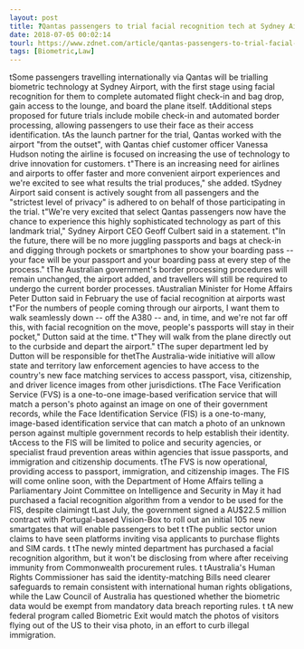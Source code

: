 ```yaml
---
layout: post
title: ?Qantas passengers to trial facial recognition tech at Sydney Airport
date: 2018-07-05 00:02:14
tourl: https://www.zdnet.com/article/qantas-passengers-to-trial-facial-recognition-tech-at-sydney-airport/
tags: [Biometric,Law]
---
```

 tSome passengers travelling internationally via Qantas will be trialling biometric technology at Sydney Airport, with the first stage using facial recognition for them to complete automated flight check-in and bag drop, gain access to the lounge, and board the plane itself. tAdditional steps proposed for future trials include mobile check-in and automated border processing, allowing passengers to use their face as their access identification. tAs the launch partner for the trial, Qantas worked with the airport "from the outset", with Qantas chief customer officer Vanessa Hudson noting the airline is focused on increasing the use of technology to drive innovation for customers. t"There is an increasing need for airlines and airports to offer faster and more convenient airport experiences and we're excited to see what results the trial produces," she added. tSydney Airport said consent is actively sought from all passengers and the "strictest level of privacy" is adhered to on behalf of those participating in the trial. t"We're very excited that select Qantas passengers now have the chance to experience this highly sophisticated technology as part of this landmark trial," Sydney Airport CEO Geoff Culbert said in a statement. t"In the future, there will be no more juggling passports and bags at check-in and digging through pockets or smartphones to show your boarding pass -- your face will be your passport and your boarding pass at every step of the process." tThe Australian government's border processing procedures will remain unchanged, the airport added, and travellers will still be required to undergo the current border processes. tAustralian Minister for Home Affairs Peter Dutton said in February the use of facial recognition at airports wast t"For the numbers of people coming through our airports, I want them to walk seamlessly down -- off the A380 -- and, in time, and we're not far off this, with facial recognition on the move, people's passports will stay in their pocket," Dutton said at the time. t"They will walk from the plane directly out to the curbside and depart the airport." tThe super department led by Dutton will be responsible for thetThe Australia-wide initiative will allow state and territory law enforcement agencies to have access to the country's new face matching services to access passport, visa, citizenship, and driver licence images from other jurisdictions. tThe Face Verification Service (FVS) is a one-to-one image-based verification service that will match a person's photo against an image on one of their government records, while the Face Identification Service (FIS) is a one-to-many, image-based identification service that can match a photo of an unknown person against multiple government records to help establish their identity. tAccess to the FIS will be limited to police and security agencies, or specialist fraud prevention areas within agencies that issue passports, and immigration and citizenship documents. tThe FVS is now operational, providing access to passport, immigration, and citizenship images. The FIS will come online soon, with the Department of Home Affairs telling a Parliamentary Joint Committee on Intelligence and Security in May it had purchased a facial recognition algorithm from a vendor to be used for the FIS, despite claimingt tLast July, the government signed a AU$22.5 million contract with Portugal-based Vision-Box to roll out an initial 105 new smartgates that will enable passengers to bet t tThe public sector union claims to have seen platforms inviting visa applicants to purchase flights and SIM cards. t tThe newly minted department has purchased a facial recognition algorithm, but it won't be disclosing from where after receiving immunity from Commonwealth procurement rules. t tAustralia's Human Rights Commissioner has said the identity-matching Bills need clearer safeguards to remain consistent with international human rights obligations, while the Law Council of Australia has questioned whether the biometric data would be exempt from mandatory data breach reporting rules. t tA new federal program called Biometric Exit would match the photos of visitors flying out of the US to their visa photo, in an effort to curb illegal immigration.